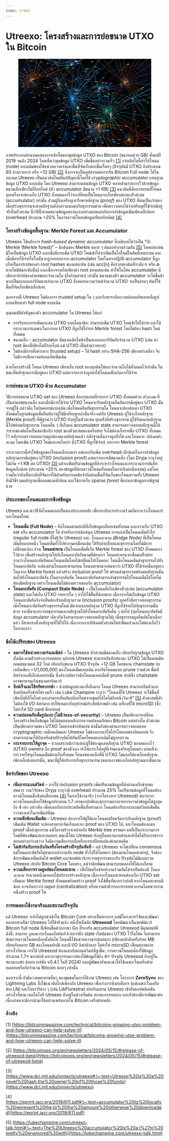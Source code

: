 ```yaml
---
icon: trees
---
```


# Utreexo: โครงสร้างและการย่อขนาด UTXO ใน Bitcoin

<figure><img src="../.gitbook/assets/image (1).png" alt=""><figcaption></figcaption></figure>

ภาพประกอบด้านบนแสดงการเติบโตของชุดข้อมูล UTXO ของ Bitcoin (ขนาดหน่วย GB) ตั้งแต่ปี 2019 จนถึง 2024 โดยเห็นว่าชุดข้อมูล UTXO เพิ่มขึ้นอย่างรวดเร็ว [\[1\]](https://bitcoinmagazine.com/technical/bitcoins-growing-utxo-problem-and-how-utreexo-can-help-solve-it) การเติบโตนี้ทำให้โหนด (node) แบบเดิมต้องใช้หน่วยความจำและพื้นที่จัดเก็บมากขึ้นเรื่อยๆ (ปัจจุบันมี UTXO ถึงประมาณ 60 ล้านรายการ หรือ \~12 GB) [\[2\]](https://bitcoinops.org/en/newsletters/2024/05/15/#release-of-utreexod-beta) ซึ่งอาจจะเป็นอุปสรรคต่อการรัน Bitcoin Full node ได้ในอนาคต Utreexo เป็นแนวคิดใหม่ที่แก้ปัญหานี้โดยใช้ _cryptographic accumulator_ แทนฐานข้อมูล UTXO แบบเดิม โดย Utreexo สามารถแทนข้อมูล UTXO หลายล้านรายการไว้ด้วยข้อมูลขนาดเล็กเพียงไม่กี่ร้อยไบต์ (ตัว accumulator มีขนาด <1 KB) [\[3\]](https://www.dci.mit.edu/projects/utreexo) แนวคิดนี้คือการแทนที่โหนดทุกเครื่องจะต้องเก็บ UTXO ทั้งหมดเอาไว้จะเปลี่ยนเป็นโหนดจะเก็บเพียงสถานะตัวสะสม (accumulator) เท่านั้น ส่วนผู้ถือเหรียญจะรักษาหลักฐาน (_proof_) ของ UTXO ที่ตนเป็นเจ้าของ เมื่อสร้างธุรกรรมจะส่งหลักฐานดังกล่าวแนบมากับธุรกรรมด้วย เพื่อตรวจสอบได้ว่าเหรียญที่ใช้จ่ายมีอยู่จริงในตัวสะสม ซึ่งวิธีนี้จะลดขนาดข้อมูลสถานะลงอย่างมากแลกกับการส่งข้อมูลเพิ่มเพียงเล็กน้อย (overhead ประมาณ +25% ในการดาวน์โหลดข้อมูลเทียบกับเดิม) [\[4\]](https://eprint.iacr.org/2019/611.pdf)

### โครงสร้างข้อมูลพื้นฐาน: Merkle Forest และ Accumulator

Utreexo ใช้หลักการ _hash-based dynamic accumulator_ ซึ่งอธิบายได้ว่าเป็น “ป่า Merkle (Merkle forest)” – คือต้นของ Merkle หลาย ๆ ต้นมาทำงานร่วมกัน [\[5\]](https://lukechampine.com/utreexo-talk.html) โดยแต่ละต้นมีใบเป็นข้อมูล UTXO และเมื่อมีการเพิ่ม UTXO ใหม่เข้าไปจะเพิ่มเป็นใบใหม่ในต้นที่เหมาะสม และเมื่อมีการใช้จ่ายใบใบนั้นจะถูกลบออกจาก accumulator โดยในทางปฏิบัติ accumulator นี้ถูกเก็บเป็นอาร์เรย์ของค่า root hashes ของแต่ละต้น (เช่น acc\[n] คือรากของต้นที่ระดับ n หรือ ∅ หากไม่มีต้นระดับนั้น) และเนื่องจากเก็บเพียงค่า root ของแต่ละต้น ทำให้ในโค้ด accumulator มีเพียงอาร์เรย์ของค่าแฮชและจำนวนใบ (กิ่งก้านสาขา) เท่านั้น ขนาดของตัว accumulator จะโตขึ้นช้ามากเป็นแบบลอการิทึมตามจำนวน UTXO ซึ่งหมายความว่าแม้จำนวน UTXO จะเป็นล้านๆ ต้นก็ใช้พื้นที่จัดเก็บเพียงเล็กน้อย.&#x20;

นอกจากนี้ Utreexo ไม่ต้องการ trusted setup ใด ๆ และรักษาระดับความปลอดภัยแบบเต็มรูปแบบเทียบเท่า full node แบบเดิม

คุณสมบัติสำคัญของตัว accumulator ใน Utreexo ได้แก่:

* การรับรองการเพิ่มและลบ UTXO แบบไดนามิก: สามารถเพิ่ม UTXO ใหม่เข้าไปได้ง่าย และใช้กระบวนการเฉพาะในการลบ UTXO ที่ถูกใช้ไปจาก Merkle forest โดยไม่ต้อง hash ใหม่ทั้งหมด
* ขนาดเล็ก – accumulator มีขนาดเติบโตช้าเป็นสเกลลอการิทึมกับจำนวน UTXO (เช่น ค่า root มีคงที่เพียงไม่กี่ร้อยไบต์ แม้ UTXO เป็นล้านรายการ)
* ไม่ต้องมีการตั้งค่ากลาง (trusted setup) – ใช้ hash อย่าง SHA-256 เพียงอย่างเดียว จึงไม่มีการเสียความปลอดภัยเพิ่มเติม

ด้วยโครงสร้างนี้ โหนด Utreexo เพียงเก็บ root ของทุกต้นไม้และจำนวนใบไม้ทั้งหมดไว้เท่านั้น ในขณะที่หลักฐานการมีอยู่ของ UTXO แต่ละรายการจะถูกส่งให้โหนดเมื่อเกิดการใช้จ่าย

### การย่อขนาด UTXO ด้วย Accumulator

วิธีการย่อขนาด UTXO set ของ Utreexo คือการแทนที่รายการ UTXO ทั้งหมดด้วย _ตัวสะสม_ ที่เป็นค่าแฮชขนาดเล็ก และเมื่อมีการใช้จ่าย UTXO โหนดจะรับหลักฐานยืนยันการมีอยู่ของ UTXO นั้นจากผู้ใช้ กล่าวคือ ในบิตคอยน์แบบเดิม เมื่อโหนดยืนยันธุรกรรมใด โหนดจะต้องค้นหา UTXO ทั้งหมดในฐานข้อมูลเพื่อยืนยันว่าผู้ใช้มีเหรียญเหล่านั้นจริง แต่กับ Utreexo ผู้ใช้จะถือหลักฐาน (Merkle proof) ที่พิสูจน์ว่า UTXO ยังอยู่ในตัวสะสม ทุกครั้งที่สร้างธุรกรรม ผู้ใช้จึงแนบหลักฐานนี้ไปพร้อมกับธุรกรรม โหนดอื่น ๆ ที่เก็บแค่ accumulator state สามารถตรวจสอบหลักฐานนี้ได้ว่ารากของต้นใดเป็นสมาชิกกับ root ของตัวสะสมของเครือข่าย จึงไม่ต้องเก็บรายชื่อ UTXO ทั้งหมดไว้ หลังจากตรวจสอบความถูกต้องของหลักฐานแล้ว หลักฐานนั้นอาจถูกทิ้งได้ และโหนดจะ _อัปเดตตัวสะสม_ โดยเพิ่ม UTXO ใหม่และลบใบเก่า (UTXO ที่ถูกใช้จ่าย) ออกจาก Merkle forest

กระบวนการนี้ทำให้ข้อมูลของโหนดเล็กลงมาก แต่แลกกับเพิ่ม overhead เล็กน้อยในการส่งข้อมูล หลักฐานการมีอยู่ของ UTXO (inclusion proof) แต่ละรายการมีขนาดเล็ก (โดย Dryja ระบุว่าอยู่ไม่เกิน \~1 KB ต่อ UTXO) [\[3\]](https://www.dci.mit.edu/projects/utreexo) แม้จะเพิ่มปริมาณข้อมูลที่ส่งระหว่างโหนดและกระบวนการบันทึกข้อมูลเล็กน้อย (ประมาณ +25% ของข้อมูลที่ต้องดาวน์โหลดทั้งหมดในการซิงค์บล็อกเชน) แต่โดยรวมถือว่ายังเป็นระดับที่จัดการได้สำหรับการลดข้อจำกัดด้านพื้นที่จัดเก็บของโหนดรวมทั้ง Utreexo ยังมีวิธีรวมหลักฐานเพื่อลดขนาดซ้ำซ้อน และใช้การเก็บ _sparse forest_ ที่แบ่งเบาข้อมูลการพิสูจน์ด้วย

### ประเภทของโหนดและการซิงค์ข้อมูล

Utreexo แนะนำวิธีจัดโหนดออกเป็นสองประเภทหลัก เพื่อรองรับการทำงานร่วมกันระหว่างโหนดเก่าและโหนดใหม่:

* **โหนดเต็ม (Full Node)** – คือโหนดตามปกติที่เก็บข้อมูลบล็อกเชนทั้งหมด และอาจเก็บ UTXO set หรือ accumulator ได้ สำหรับการสนับสนุน Utreexo อาจแบ่งเป็นโหนดเต็มทั่วไป (regular full node ที่ไม่รู้จัก Utreexo) และ _โหนดสะพาน (Bridge Node)_ ที่เป็นโหนดเต็มอีกแบบหนึ่ง โหนดเต็มทั่วไปทำงานเหมือนเดิม ให้รับส่งบล็อกและธุรกรรมโดยไม่มีการเปลี่ยนแปลง ส่วน **โหนดสะพาน** เป็นโหนดเต็มที่เก็บ Merkle forest ของ UTXO ทั้งหมดเอาไว้ด้วย เพื่อสร้างหลักฐานให้กับโหนดกะทัดรัดตามที่ต้องการ โหนดสะพานจะเชื่อมเครือข่ายระหว่างโหนดกะทัดรัดและโหนดเต็มโดยไม่เปลี่ยนโปรโตคอล: โดยเมื่อโหนดเต็มส่งธุรกรรมไปยังโหนดกะทัดรัด จะต้องผ่านโหนดสะพานก่อน โหนดสะพานจะค้นหาว่า UTXO ที่ใช้จ่ายนั้นอยู่ตรงไหนจาก Merkle forest แล้วสร้าง inclusion proof ให้ พร้อมส่งธุรกรรมพร้อมหลักฐานนั้นต่อไปยังโหนดกะทัดรัด (ในทางกลับกัน โหนดกะทัดรัดสามารถส่งธุรกรรมไปโหนดเต็มได้โดยไม่ต้องมีหลักฐาน เพราะโหนดเต็มไม่ต้องตรวจสอบกับ accumulator)
* **โหนดกะทัดรัด (Compact State Node)** – เป็นโหนดที่เก็บเพียงตัวสะสม (accumulator state) และไม่เก็บ UTXO รายการใด ๆ ทำให้ใช้พื้นที่น้อยมาก เนื่องจากไม่เก็บข้อมูล UTXO โหนดกะทัดรัดจึงจำเป็นต้องรับหลักฐานรวม (inclusion proofs) ทุกครั้งที่ตรวจสอบธุรกรรม เมื่อโหนดกะทัดรัดสร้างธุรกรรมใหม่ มันจะแนบหลักฐาน UTXO ที่ถูกใช้จ่ายไปกับธุรกรรมนั้นด้วย จากนั้นจะกระจายธุรกรรมและหลักฐานไปยังโหนดกะทัดรัดอื่น ๆ ต่อไป (ทุกโหนดกะทัดรัดมีข้อมูล accumulator เดียวกันจึงสามารถตรวจสอบหลักฐานได้) เมื่อธุรกรรมถูกยืนยันในบล็อกแล้ว ก็สามารถทิ้งหลักฐานที่ใช้ไปได้ เนื่องจากการอัปเดตตัวสะสมได้ทำขึ้นแล้วและไม่ต้องเก็บไว้ในระยะยาว

### ข้อได้เปรียบของ Utreexo

* **ลดการใช้หน่วยความจำและดิสก์** – ใน Utreexo ตัวสะสมมีขนาดเล็ก เทียบกับฐานข้อมูล UTXO ดั้งเดิม ตามตัวอย่างการทดสอบ อุปกรณ์ Utreexo สามารถบันทึกสถานะ UTXO ได้เป็นคอมมิทเมนต์ขนาดแค่ 32 ไบต์ เทียบกับขนาด UTXO ปัจจุบัน \~12 GB โดยขนาด chainstate ย่อเหลือเพียง \~1/1,000,000 ของโหนดเต็มแบบเดิม หากรันโหนดแบบ prune ร่วมด้วย พื้นที่ดิสก์จะคงที่เล็กน้อยเท่านั้น ซึ่งประหยัดกว่านักโหนดแบบเต็มที่ prune ปกติซึ่ง chainstate อาจขยายจนเกินขนาดฮาร์ดแวร์
* **ซิงค์เร็วและใช้ทรัพยากรต่ำ** – ด้วยข้อมูลสถานะที่เล็กมาก โหนด Utreexo สามารถเปิดตัวและซิงค์กับเครือข่ายได้รวดเร็ว เช่น Luke Champine ระบุว่า “โหนดที่ใช้ Utreexo จะใช้พื้นที่เพียงไม่กี่กิโลไบต์ และสามารถยืนยันบล็อกใหม่จากศูนย์ได้ในไม่ถึงหนึ่งวินาที” [\[5\]](https://lukechampine.com/utreexo-talk.html) ตัวสะสมนี้ยังไม่ต้องใช้ I/O ดิสก์มาก ทำให้เหมาะกับอุปกรณ์ประสิทธิภาพต่ำ เช่น เครื่องที่ใช้ microSD (ซึ่งไม่ทำให้ SD card สึกกร่อน)
* **ความปลอดภัยเต็มรูปแบบ (ไม่มี loss-of-security)** – Utreexo เป็นเพียงการเปลี่ยนโครงสร้างจัดเก็บข้อมูล ไม่ได้ลดทอนหลักการความปลอดภัยของ Bitcoin แต่อย่างใด ตัวสะสมเป็นเพียงค่ารวมของ UTXO โดยการเข้ารหัสแฮช ดังนั้นยังต้องผ่านการตรวจสอบแบบ cryptographic เหมือนเดิมและ Utreexo ไม่ต้องการแก้ไขโปรโตคอลของบิตคอยน์ จึงสามารถนำมาใช้กับเครือข่ายปัจจุบันได้ทันทีโดยโหนดแบบเดิมไม่ถูกรบกวน
* **กระจายภาระให้ถูกจุด** – ระบบตระหนักว่าแต่ละผู้ใช้ต้องดูแลหลักฐาน UTXO ของตนเองไว้ (UTXO owners ถือ proof ของตัวเอง ทำให้ภาระไปอยู่ที่เจ้าของเหรียญโดยตรง แทนที่จะกระจายให้ทุกโหนดเต็มต้องเก็บทั้งหมด โหนดขนาดเล็กที่มี UTXO ไม่มากก็ต้องเก็บหลักฐานเพียงเล็กน้อยเท่านั้น, ขณะที่ผู้ให้บริการหรือธุรกรรมจำนวนมากอาจต้องเก็บหลักฐานมากขึ้นตาม

### ข้อจำกัดของ Utreexo

* **เพิ่มภาระแบนด์วิดท์** – การใช้ inclusion proofs เพิ่มปริมาณข้อมูลที่ส่งผ่านเครือข่ายพอสมควร งานวิจัยของ Dryja ระบุว่ามี overhead ประมาณ 25% ในปริมาณข้อมูลที่โหนดต้องดาวน์โหลดเมื่อซิงค์บล็อกเชน  [\[4\]](https://eprint.iacr.org/2019/611.pdf) ในการใช้งานจริง (จากโครงการ Utreexod) พบว่าการดาวน์โหลดบล็อกใช้ข้อมูลประมาณ 1.7 เท่าของปกติและธุรกรรมบางรายการอาจส่งข้อมูลได้สูงสุดถึง 4 เท่า กล่าวคือ เพื่อแลกกับการประหยัดพื้นที่อย่างมาก โหนดต้องรับภาระแบนด์วิดท์เพิ่มขึ้นราวสองเท่าในกรณีแย่ที่สุด
* **ความซับซ้อนเพิ่มเติม** – Utreexo ต้องการให้ผู้ใช้และโหนดเตรียมจัดการกับหลักฐาน (proof) เพิ่มเติม Wallet จะต้องสามารถจัดเก็บและหา proof ของ UTXO ได้, และโหนดต้องแนบ proof เมื่อส่งธุรกรรม แม้โครงสร้างจะคล้ายกับ Merkle tree ธรรมดา แต่ก็เป็นกระบวนการใหม่ที่ต้องพัฒนาและทดสอบ ขณะนี้โค้ด Utreexo ยังอยู่ในสถานะเบต้าและยังไม่ได้รับการตรวจสอบอย่างกว้างขวาง จึงมีความเสี่ยงจากบั๊กหรือการเปลี่ยนแปลงด้านเทคนิค
* **ไม่เข้ากันกับกระเป๋าเงินหรือโครงสร้างปัจจุบันทันที** – แม้ Utreexo จะไม่เปลี่ยน consensus แต่โหนดกะทัดรัดไม่สามารถทำงานกับ node ทั่วไปได้โดยตรง (ต้องผ่านโหนดสะพาน), จึงต้องมีการพัฒนาเพิ่มเติมให้ wallet และซอฟต์แวร์กระจายธุรกรรมรองรับ ปัจจุบันไม่มีแผนรวม Utreexo เข้ากับ Bitcoin Core โดยตรง, แม้ว่านักพัฒนาสามารถทดลองใช้ได้เองก็ตาม
* **ความเสี่ยงการรวมศูนย์ของโหนดสะพาน** – เพื่อให้เครือข่ายทำงานร่วมกันได้จำเป็นต้องมี _โหนดสะพาน_ จำนวนหนึ่งมาคอยให้บริการสร้างหลักฐาน เนื่องจากโหนดสะพานต้องเก็บ UTXO set เต็มและ Merkle forest ทั้งหมดพร้อมสร้าง proof จึงใช้พื้นที่มากกว่าปกติ หากโหนดสะพานมีน้อย อาจเกิดภาวะรวมศูนย์ (centralization) หรือความล้าช้าจากการรอหน่วยงานใดหน่วยงานหนึ่งสร้าง proof ให้

### การทดลองใช้งานจริงและสถานะปัจจุบัน

แม้ Utreexo จะยังไม่ถูกนำเข้าใน Bitcoin Core อย่างเป็นทางการ แต่มีโครงการวิจัยและพัฒนาหลายอย่างที่นำ Utreexo ไปใช้จริงแล้ว หนึ่งในนั้นคือ **Utreexod** โดยพัฒนาเป็นซอฟต์แวร์ Bitcoin full node ที่เขียนขึ้นด้วยภาษา Go ที่รองรับ accumulator Utreexod มีคุณสมบัติดังนี้: สามารถ _บูตสตาร์ทโหนดได้ทันที_ ด้วยการฝัง state เริ่มต้นของ UTXO ไว้ในโค้ด จึงสามารถข้ามการดาวน์โหลดบล็อกตั้งต้นได้ โหนดนี้ใช้หน่วยความจำน้อยมาก (เพียงหลักสิบหรือร้อย MB เทียบกับหลาย GB ของโหนดปกติ) และมี I/O ดิสก์ต่ำมาก ไม่ทำให้ microSD เสื่อมสภาพง่าย อย่างไรก็ตาม การใช้ Utreexod ต้องแลกกับแบนด์วิดท์ที่สูงขึ้น: การดาวน์โหลดบล็อกใช้ข้อมูลประมาณ 1.7× ของปกติ และบางธุรกรรมอาจต้องใช้ข้อมูลได้ถึง 4× ปัจจุบัน Utreexod ยังอยู่ในสถานะเบต้า (ออกเวอร์ชัน v0.4.1 ในปี 2024) และผู้พัฒนายังแนะนำให้ใช้เฉพาะในเครือข่ายทดสอบหรือกับจำนวน Bitcoin น้อยๆ เท่านั้น

นอกจากนี้ ยังมีความพยายามอื่นๆ ของชุมชนในการใช้งาน Utreexo เช่น โครงการ **ZeroSync** ของ Lightning Labs ซึ่งใช้แนวคิดใกล้เคียงกับ Utreexo เพื่อเร่งการซิงค์บล็อกฯ (แต่เฉพาะในเครือข่าย LN) และไลบรารีต่าง ๆ (เช่น LibFlorestra) สำหรับผสาน Utreexo เข้ากับแอปพลิเคชัน อย่างไรก็ตาม เทคโนโลยี Utreexo ยังอยู่ในช่วงเริ่มต้น สถานะการทดลอง และยังต้องมีการพัฒนาต่อเนื่องก่อนจะมีการนำมาใช้อย่างแพร่หลายใน Bitcoin เครือข่ายหลัก

### อ้างอิง

\[1] [https://bitcoinmagazine.com/technical/bitcoins-growing-utxo-problem-and-how-utreexo-can-help-solve-it](https://bitcoinmagazine.com/technical/bitcoins-growing-utxo-problem-and-how-utreexo-can-help-solve-it)

\[2] [https://bitcoinops.org/en/newsletters/2024/05/15/#release-of-utreexod-beta](https://bitcoinops.org/en/newsletters/2024/05/15/#release-of-utreexod-beta)

\[3] [https://www.dci.mit.edu/projects/utreexo#:\~:text=Utreexo%20is%20a%20novel%20hash,the%20owner%20of%20those%20funds](https://www.dci.mit.edu/projects/utreexo)

\[4] [https://eprint.iacr.org/2019/611.pdf#:\~:text=accumulator%20to%20locally%20represent%20the,to%20the%20amount%20otherwise%20downloaded](https://eprint.iacr.org/2019/611.pdf)

\[5] [https://lukechampine.com/utreexo-talk.html#:\~:text=The%20Utreexo%20accumulator%20is%20a,I%27m%20pretty%20enamored%20with](https://lukechampine.com/utreexo-talk.html)

